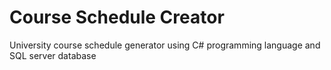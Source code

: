 # Course Schedule Creator
 University course schedule generator using C# programming language and SQL server database
